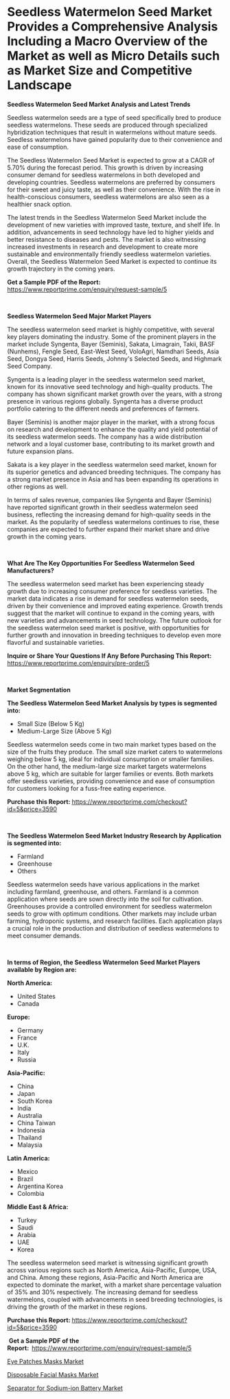 <p><h1>Seedless Watermelon Seed Market Provides a Comprehensive Analysis Including a Macro Overview of the Market as well as Micro Details such as Market Size and Competitive Landscape</h1></p><p><strong>Seedless Watermelon Seed Market Analysis and Latest Trends</strong></p>
<p><p>Seedless watermelon seeds are a type of seed specifically bred to produce seedless watermelons. These seeds are produced through specialized hybridization techniques that result in watermelons without mature seeds. Seedless watermelons have gained popularity due to their convenience and ease of consumption.</p><p>The Seedless Watermelon Seed Market is expected to grow at a CAGR of 5.70% during the forecast period. This growth is driven by increasing consumer demand for seedless watermelons in both developed and developing countries. Seedless watermelons are preferred by consumers for their sweet and juicy taste, as well as their convenience. With the rise in health-conscious consumers, seedless watermelons are also seen as a healthier snack option.</p><p>The latest trends in the Seedless Watermelon Seed Market include the development of new varieties with improved taste, texture, and shelf life. In addition, advancements in seed technology have led to higher yields and better resistance to diseases and pests. The market is also witnessing increased investments in research and development to create more sustainable and environmentally friendly seedless watermelon varieties. Overall, the Seedless Watermelon Seed Market is expected to continue its growth trajectory in the coming years.</p></p>
<p><strong>Get a Sample PDF of the Report:&nbsp;</strong> <a href="https://www.reportprime.com/enquiry/request-sample/5">https://www.reportprime.com/enquiry/request-sample/5</a></p>
<p>&nbsp;</p>
<p><strong>Seedless Watermelon Seed Major Market Players</strong></p>
<p><p>The seedless watermelon seed market is highly competitive, with several key players dominating the industry. Some of the prominent players in the market include Syngenta, Bayer (Seminis), Sakata, Limagrain, Takii, BASF (Nunhems), Fengle Seed, East-West Seed, VoloAgri, Namdhari Seeds, Asia Seed, Dongya Seed, Harris Seeds, Johnny's Selected Seeds, and Highmark Seed Company. </p><p>Syngenta is a leading player in the seedless watermelon seed market, known for its innovative seed technology and high-quality products. The company has shown significant market growth over the years, with a strong presence in various regions globally. Syngenta has a diverse product portfolio catering to the different needs and preferences of farmers.</p><p>Bayer (Seminis) is another major player in the market, with a strong focus on research and development to enhance the quality and yield potential of its seedless watermelon seeds. The company has a wide distribution network and a loyal customer base, contributing to its market growth and future expansion plans.</p><p>Sakata is a key player in the seedless watermelon seed market, known for its superior genetics and advanced breeding techniques. The company has a strong market presence in Asia and has been expanding its operations in other regions as well.</p><p>In terms of sales revenue, companies like Syngenta and Bayer (Seminis) have reported significant growth in their seedless watermelon seed business, reflecting the increasing demand for high-quality seeds in the market. As the popularity of seedless watermelons continues to rise, these companies are expected to further expand their market share and drive growth in the coming years.</p></p>
<p>&nbsp;</p>
<p><strong>What Are The Key Opportunities For Seedless Watermelon Seed Manufacturers?</strong></p>
<p><p>The seedless watermelon seed market has been experiencing steady growth due to increasing consumer preference for seedless varieties. The market data indicates a rise in demand for seedless watermelon seeds, driven by their convenience and improved eating experience. Growth trends suggest that the market will continue to expand in the coming years, with new varieties and advancements in seed technology. The future outlook for the seedless watermelon seed market is positive, with opportunities for further growth and innovation in breeding techniques to develop even more flavorful and sustainable varieties.</p></p>
<p><strong>Inquire or Share Your Questions If Any Before Purchasing This Report:</strong> <a href="https://www.reportprime.com/enquiry/pre-order/5">https://www.reportprime.com/enquiry/pre-order/5</a></p>
<p>&nbsp;</p>
<p><strong>Market Segmentation</strong></p>
<p><strong>The Seedless Watermelon Seed Market Analysis by types is segmented into:</strong></p>
<p><ul><li>Small Size (Below 5 Kg)</li><li>Medium-Large Size (Above 5 Kg)</li></ul></p>
<p><p>Seedless watermelon seeds come in two main market types based on the size of the fruits they produce. The small size market caters to watermelons weighing below 5 kg, ideal for individual consumption or smaller families. On the other hand, the medium-large size market targets watermelons above 5 kg, which are suitable for larger families or events. Both markets offer seedless varieties, providing convenience and ease of consumption for customers looking for a fuss-free eating experience.</p></p>
<p><strong>Purchase this Report:&nbsp;</strong><a href="https://www.reportprime.com/checkout?id=5&price=3590">https://www.reportprime.com/checkout?id=5&price=3590</a></p>
<p>&nbsp;</p>
<p><strong>The Seedless Watermelon Seed Market Industry Research by Application is segmented into:</strong></p>
<p><ul><li>Farmland</li><li>Greenhouse</li><li>Others</li></ul></p>
<p><p>Seedless watermelon seeds have various applications in the market including farmland, greenhouse, and others. Farmland is a common application where seeds are sown directly into the soil for cultivation. Greenhouses provide a controlled environment for seedless watermelon seeds to grow with optimum conditions. Other markets may include urban farming, hydroponic systems, and research facilities. Each application plays a crucial role in the production and distribution of seedless watermelons to meet consumer demands.</p></p>
<p>&nbsp;</p>
<p><strong>In terms of Region, the Seedless Watermelon Seed Market Players available by Region are:</strong></p>
<p>
    <p> <strong> North America: </strong>
        <ul>
            <li>United States</li>
            <li>Canada</li>
        </ul>
        </p> 
    <p> <strong> Europe: </strong>
        <ul>
            <li>Germany</li>
            <li>France</li>
            <li>U.K.</li>
            <li>Italy</li>
            <li>Russia</li>
        </ul>
        </p> 
    <p> <strong> Asia-Pacific: </strong>
        <ul>
            <li>China</li>
            <li>Japan</li>
            <li>South Korea</li>
            <li>India</li>
            <li>Australia</li>
            <li>China Taiwan</li>
            <li>Indonesia</li>
            <li>Thailand</li>
            <li>Malaysia</li>
        </ul>
        </p> 
    <p> <strong> Latin America: </strong>
        <ul>
            <li>Mexico</li>
            <li>Brazil</li>
            <li>Argentina Korea</li>
            <li>Colombia</li>
        </ul>
        </p> 
    <p> <strong> Middle East & Africa: </strong>
        <ul>
            <li>Turkey</li>
            <li>Saudi</li>
            <li>Arabia</li>
            <li>UAE</li>
            <li>Korea</li>
        </ul>
    </p>
    </p>
<p><p>The seedless watermelon seed market is witnessing significant growth across various regions such as North America, Asia-Pacific, Europe, USA, and China. Among these regions, Asia-Pacific and North America are expected to dominate the market, with a market share percentage valuation of 35% and 30% respectively. The increasing demand for seedless watermelons, coupled with advancements in seed breeding technologies, is driving the growth of the market in these regions.</p></p>
<p><strong>Purchase this Report: </strong><a href="https://www.reportprime.com/checkout?id=5&price=3590">https://www.reportprime.com/checkout?id=5&price=3590</a></p>
<p>&nbsp;<strong>Get a Sample PDF of the Report:&nbsp;&nbsp;</strong><a href="https://www.reportprime.com/enquiry/request-sample/5">https://www.reportprime.com/enquiry/request-sample/5</a></p>
<p><strong></strong></p>
<p><p><a href="https://view.publitas.com/reportprime-1/eye-patches-masks-market-research-report-reveals-the-latest-trends-and-opportunities-of-this-market-for-period-from-2024-2031/">Eye Patches Masks Market</a></p><p><a href="https://view.publitas.com/reportprime-1/disposable-facial-masks-market-analysis-and-market-size-global-industry-overview-market-segmentation-and-forecast-2024-to-2031/">Disposable Facial Masks Market</a></p><p><a href="https://view.publitas.com/reportprime-1/global-separator-for-sodium-ion-battery-market-by-types-applications-and-major-players-with-regional-growth-rate-analysis-and-development-situation-from-2024-to-2031/">Separator for Sodium-ion Battery Market</a></p></p>